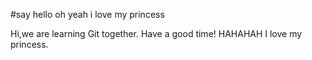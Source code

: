 #say hello oh yeah i love my princess

Hi,we are learning Git together.
Have a good time! HAHAHAH I love my princess.
